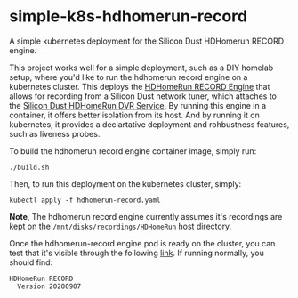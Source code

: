 # simple-k8s-hdhomerun-record
A simple kubernetes deployment for the Silicon Dust HDHomerun RECORD engine.

This project works well for a simple deployment, such as a DIY homelab setup, where you'd like to run the hdhomerun record engine on a kubernetes cluster. This deploys the [HDHomeRun RECORD Engine](https://info.hdhomerun.com/info/dvr:linux) that allows for recording from a Silicon Dust network tuner, which attaches to the [Silicon Dust HDHomeRun DVR Service](https://www.silicondust.com/dvr-service/).  By running this engine in a container, it offers better isolation from its host. And by running it on kubernetes, it provides a declartative deployment and rohbustness features, such as liveness probes.

To build the hdhomerun record engine container image, simply run:
```
./build.sh
```

Then, to run this deployment on the kubernetes cluster, simply:
```
kubectl apply -f hdhomerun-record.yaml
```
**Note**, The hdhomerun record engine currently assumes it's recordings are kept on the ```/mnt/disks/recordings/HDHomeRun``` host directory.

Once the hdhomerun-record engine pod is ready on the cluster, you can test that it's visible through the following [link](http://my.hdhomerun.com).  If running normally, you should find:
```
HDHomeRun RECORD
  Version 20200907
```
